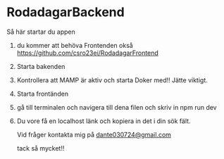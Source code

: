 # RodadagarBackend


Så här startar du appen 

1. du kommer att behöva Frontenden okså https://github.com/csro23ei/RodadagarFrontend
2. Starta bakenden
3. Kontrollera att MAMP är aktiv och starta Doker med!! Jätte viktigt.
4. Starta frontänden
5. gå till terminalen och navigera till dena filen och skriv in npm run dev
6. Du vore få en localhost länk och kopiera in det i din sök fält.

   Vid fråger kontakta mig på 	dante030724@gmail.com

   tack så mycket!!
